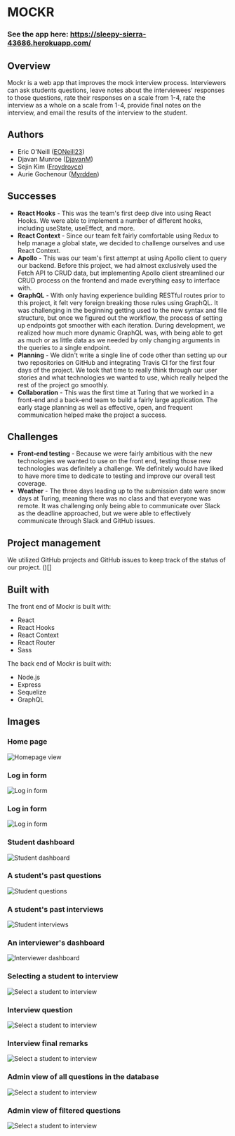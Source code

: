 # MOCKR

### See the app here: https://sleepy-sierra-43686.herokuapp.com/

## Overview
Mockr is a web app that improves the mock interview process. Interviewers can ask students questions, leave notes about the interviewees' responses to those questions, rate their responses on a scale from 1-4, rate the interview as a whole on a scale from 1-4, provide final notes on the interview, and email the results of the interview to the student.

## Authors
* Eric O'Neill ([EONeill23](https://github.com/eoneill23))
* Djavan Munroe ([DjavanM](https://github.com/DjavanM))
* Sejin Kim ([Froydroyce](https://github.com/FroydRoyce))
* Aurie Gochenour ([Myrdden](https://github.com/Myrdden))

## Successes
* **React Hooks** - This was the team's first deep dive into using React Hooks. We were able to implement a number of different hooks, including useState, useEffect, and more.
* **React Context** - Since our team felt fairly comfortable using Redux to help manage a global state, we decided to challenge ourselves and use React Context.
* **Apollo** - This was our team's first attempt at using Apollo client to query our backend. Before this project, we had almost exclusively used the Fetch API to CRUD data, but implementing Apollo client streamlined our CRUD process on the frontend and made everything easy to interface with.
* **GraphQL** - With only having experience building RESTful routes prior to this project, it felt very foreign breaking those rules using GraphQL. It was challenging in the beginning getting used to the new syntax and file structure, but once we figured out the workflow, the process of setting up endpoints got smoother with each iteration. During development, we realized how much more dynamic GraphQL was, with being able to get as much or as little data as we needed by only changing arguments in the queries to a single endpoint. 
* **Planning** - We didn't write a single line of code other than setting up our two repositories on GitHub and integrating Travis CI for the first four days of the project. We took that time to really think through our user stories and what technologies we wanted to use, which really helped the rest of the project go smoothly.
* **Collaboration** - This was the first time at Turing that we worked in a front-end and a back-end team to build a fairly large application. The early stage planning as well as effective, open, and frequent communication helped make the project a success.

## Challenges
* **Front-end testing** - Because we were fairly ambitious with the new technologies we wanted to use on the front end, testing those new technologies was definitely a challenge. We definitely would have liked to have more time to dedicate to testing and improve our overall test coverage.
* **Weather** - The three days leading up to the submission date were snow days at Turing, meaning there was no class and that everyone was remote. It was challenging only being able to communicate over Slack as the deadline approached, but we were able to effectively communicate through Slack and GitHub issues.

## Project management
We utilized GitHub projects and GitHub issues to keep track of the status of our project.
()[]

## Built with
The front end of Mockr is built with:
* React
* React Hooks
* React Context
* React Router
* Sass

The back end of Mockr is built with:
* Node.js
* Express
* Sequelize
* GraphQL

## Images

### Home page
![Homepage view](./src/images/mockr-homepage.png)

### Log in form
![Log in form](./src/images/mockr-login.png)

### Log in form
![Log in form](./src/images/mockr-login.png)

### Student dashboard
![Student dashboard](./src/images/mockr-student-dashboard.png)

### A student's past questions
![Student questions](./src/images/mockr-student-questions.png)

### A student's past interviews
![Student interviews](./src/images/mockr-student-interviews.png)

### An interviewer's dashboard
![Interviewer dashboard](./src/images/mockr-interviewer-dashboard.png)

### Selecting a student to interview
![Select a student to interview](./src/images/mockr-select-student.png)

### Interview question
![Select a student to interview](./src/images/mockr-interview-question1.png)

### Interview final remarks
![Select a student to interview](./src/images/mockr-interview-final-remarks.png)

### Admin view of all questions in the database
![Select a student to interview](./src/images/mockr-admin-all-questions.png)

### Admin view of filtered questions
![Select a student to interview](./src/images/mockr-admin-filter-questions.png)